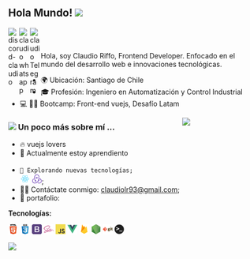 
<h2> Hola Mundo! <img src="https://media.giphy.com/media/mGcNjsfWAjY5AEZNw6/giphy.gif" width="50"></h2>

<a href="https://discord.com/users/478697060795678740">
  <img align="left" alt="discord-claudio" width="22px" src="https://cdn.jsdelivr.net/npm/simple-icons@v3/icons/discord.svg" />
</a>
<a href="https://wa.me/56954874938">
  <img align="left" alt="claudio whatsapp" width="22px" src="https://cdn.jsdelivr.net/npm/simple-icons@v3/icons/whatsapp.svg" />
</a>
<a href="https://t.me/Claudio93lr">
  <img align="left" alt="claudio Telegram" width="22px" src="https://cdn.jsdelivr.net/npm/simple-icons@v3/icons/telegram.svg" />
</a>



<br />
<br />

Hola, soy Claudio Riffo, Frontend Developer. Enfocado en el mundo del desarrollo web e innovaciones tecnológicas.

- 🌍 Ubicación: Santiago de Chile
- 🎓 Profesión: Ingeniero en Automatización y Control Industrial
- 💻 👨🏻 Bootcamp: Front-end vuejs, Desafío Latam


<img src="https://media.tenor.com/images/df8c44a1d20ab367fdcb21880985fd33/tenor.gif" align="right"  width="30%"/>

### <img src = "https://media.giphy.com/media/VgCDAzcKvsR6OM0uWg/giphy.gif" width = "50"> Un poco más sobre mí ...  

- 🔥 vuejs lovers
- 🌱 Actualmente estoy aprendiento <code>
- 🤔 Explorando nuevas tecnologías;
<img height="20" src="https://raw.githubusercontent.com/github/explore/80688e429a7d4ef2fca1e82350fe8e3517d3494d/topics/react/react.png"></code>
<img height="20" src="https://raw.githubusercontent.com/github/explore/80688e429a7d4ef2fca1e82350fe8e3517d3494d/topics/redux/redux.png"></code>; 
- 🤝🏻 Contáctate conmigo: claudiolr93@gmail.com;
- 📝 portafolio:

**Tecnologías:**  

<code><img height="20" src="https://raw.githubusercontent.com/github/explore/80688e429a7d4ef2fca1e82350fe8e3517d3494d/topics/html/html.png"></code>
<code><img height="20" src="https://raw.githubusercontent.com/github/explore/80688e429a7d4ef2fca1e82350fe8e3517d3494d/topics/css/css.png"></code>
<code><img height="20" src="https://raw.githubusercontent.com/github/explore/80688e429a7d4ef2fca1e82350fe8e3517d3494d/topics/bootstrap/bootstrap.png"></code>
<code><img height="20" src="https://raw.githubusercontent.com/github/explore/80688e429a7d4ef2fca1e82350fe8e3517d3494d/topics/sass/sass.png"></code>
<code><img height="20" src="https://raw.githubusercontent.com/github/explore/80688e429a7d4ef2fca1e82350fe8e3517d3494d/topics/javascript/javascript.png"></code>
<code><img height="20" src="https://raw.githubusercontent.com/github/explore/80688e429a7d4ef2fca1e82350fe8e3517d3494d/topics/vue/vue.png"></code>
<code><img height="20" src="https://raw.githubusercontent.com/github/explore/80688e429a7d4ef2fca1e82350fe8e3517d3494d/topics/firebase/firebase.png"></code>
<code><img height="20" src="https://raw.githubusercontent.com/github/explore/80688e429a7d4ef2fca1e82350fe8e3517d3494d/topics/nodejs/nodejs.png"></code>
<code><img height="20" src="https://raw.githubusercontent.com/github/explore/80688e429a7d4ef2fca1e82350fe8e3517d3494d/topics/git/git.png"></code>
<code><img height="20" src="https://raw.githubusercontent.com/github/explore/80688e429a7d4ef2fca1e82350fe8e3517d3494d/topics/terminal/terminal.png"></code>


<img align="left" src="https://github-readme-stats.vercel.app/api?username=claudio93RL&theme=tokyonight&show_icons=true" />

<!--
**claudio93RL/claudio93RL** is a ✨ _special_ ✨ repository because its `README.md` (this file) appears on your GitHub profile.

Here are some ideas to get you started:

- 🔭 I’m currently working on ...
- 🌱 I’m currently learning ...
- 👯 I’m looking to collaborate on ...
- 🤔 I’m looking for help with ...
- 💬 Ask me about ...
- 📫 How to reach me: ...
- 😄 Pronouns: ...
- ⚡ Fun fact: ...
-->
